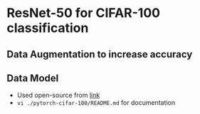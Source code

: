 # ResNet-50 for CIFAR-100 classification

## Data Augmentation to increase accuracy



## Data Model

* Used open-source from [link](https://github.com/weiaicunzai/pytorch-cifar100)
* ``vi ./pytorch-cifar-100/README.md`` for documentation 
